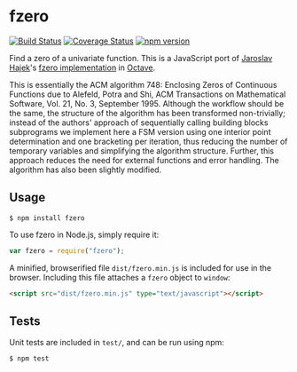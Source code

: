 fzero
=====

[![Build Status](https://travis-ci.org/tinybike/fzero.svg)](https://travis-ci.org/tinybike/fzero)
[![Coverage Status](https://coveralls.io/repos/tinybike/fzero/badge.svg?branch=master&service=github)](https://coveralls.io/github/tinybike/fzero?branch=master)
[![npm version](https://badge.fury.io/js/fzero.svg)](https://badge.fury.io/js/fzero)

Find a zero of a univariate function.  This is a JavaScript port of [Jaroslav Hajek](highegg@gmail.com)'s [fzero implementation](https://fossies.org/dox/octave-4.0.0/fzero_8m_source.html) in [Octave](https://www.gnu.org/software/octave/).

This is essentially the ACM algorithm 748: Enclosing Zeros of Continuous Functions due to Alefeld, Potra and Shi, ACM Transactions on Mathematical Software, Vol. 21, No. 3, September 1995.  Although the workflow should be the same, the structure of the algorithm has been transformed non-trivially; instead of the authors' approach of sequentially calling building blocks subprograms we implement here a FSM version using one interior point determination and one bracketing per iteration, thus reducing the number of temporary variables and simplifying the algorithm structure.  Further, this approach reduces the need for external functions and error handling.  The algorithm has also been slightly modified.

Usage
-----
```
$ npm install fzero
```
To use fzero in Node.js, simply require it:
```javascript
var fzero = require("fzero");
```
A minified, browserified file `dist/fzero.min.js` is included for use in the browser.  Including this file attaches a `fzero` object to `window`:
```html
<script src="dist/fzero.min.js" type="text/javascript"></script>
```

Tests
-----
Unit tests are included in `test/`, and can be run using npm:
```
$ npm test
```
